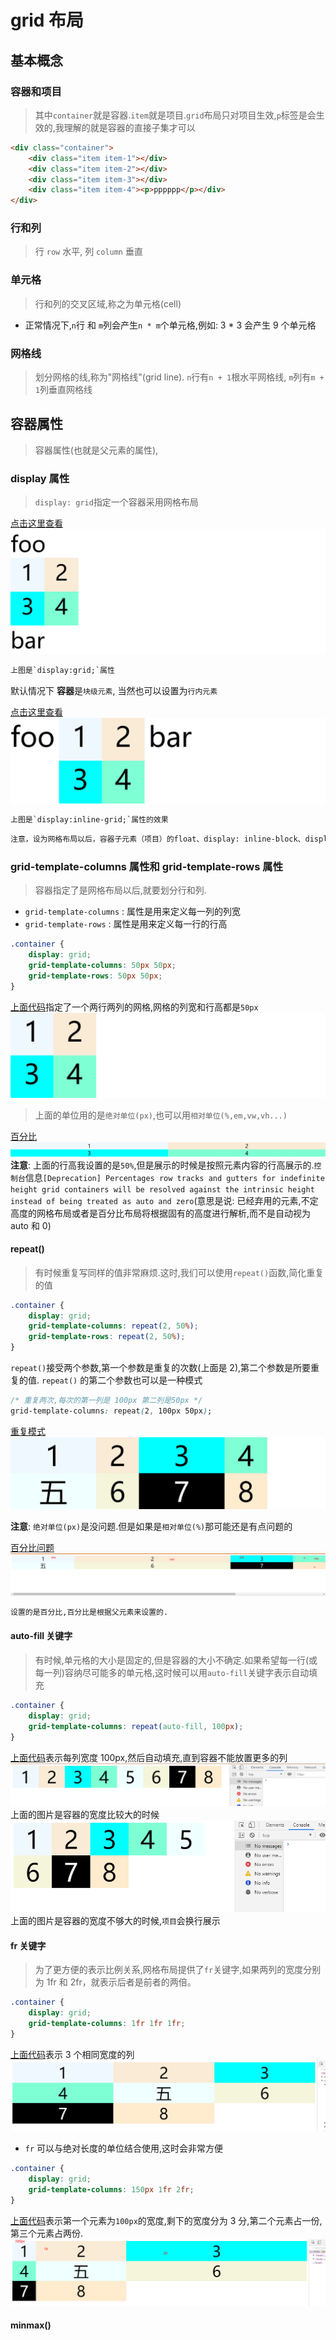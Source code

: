 # grid 布局

## 基本概念

### 容器和项目

> 其中`container`就是容器.`item`就是项目.`grid`布局只对项目生效,`p`标签是会生效的,我理解的就是容器的直接子集才可以

```html
<div class="container">
	<div class="item item-1"></div>
	<div class="item item-2"></div>
	<div class="item item-3"></div>
	<div class="item item-4"><p>pppppp</p></div>
</div>
```

### 行和列

> 行 `row` 水平, 列 `column` 垂直

### 单元格

> 行和列的交叉区域,称之为单元格(cell)

- 正常情况下,`n`行 和 `m`列会产生`n * m`个单元格,例如: 3 \* 3 会产生 9 个单元格

### 网格线

> 划分网格的线,称为"网格线"(grid line). `n`行有`n + 1`根水平网格线, `m`列有`m + 1`列垂直网格线

## 容器属性

> 容器属性(也就是父元素的属性),

### display 属性

> `display: grid`指定一个容器采用网格布局

[点击这里查看](./html/grid1.html)
![index1](./img/index1.png)

```txt
上图是`display:grid;`属性
```

默认情况下 **容器**是`块级元素`, 当然也可以设置为`行内元素`

[点击这里查看](./html/grid2.html)
![index2](./img/index2.png)

```txt
上图是`display:inline-grid;`属性的效果
```

```txt
注意，设为网格布局以后，容器子元素（项目）的float、display: inline-block、display: table-cell、vertical-align和column-*等设置都将失效。
```

### grid-template-columns 属性和 grid-template-rows 属性

> 容器指定了是网格布局以后,就要划分行和列.

- `grid-template-columns` : 属性是用来定义每一列的列宽
- `grid-template-rows` : 属性是用来定义每一行的行高

```css
.container {
	display: grid;
	grid-template-columns: 50px 50px;
	grid-template-rows: 50px 50px;
}
```

[上面代码](./html/grid3.html)指定了一个两行两列的网格,网格的列宽和行高都是`50px`
![index3](./img/index3.png)

> 上面的单位用的是`绝对单位(px)`,也可以用`相对单位(%,em,vw,vh...)`

[百分比](./html/grid4.html)
![index4](./img/index4.png)
**注意**: 上面的行高我设置的是`50%`,但是展示的时候是按照元素内容的行高展示的.`控制台`信息`[Deprecation] Percentages row tracks and gutters for indefinite height grid containers will be resolved against the intrinsic height instead of being treated as auto and zero`(意思是说: 已经弃用的元素,不定高度的网格布局或者是百分比布局将根据固有的高度进行解析,而不是自动视为 auto 和 0)

#### repeat()

> 有时候重复写同样的值非常麻烦.这时,我们可以使用`repeat()`函数,简化重复的值

```css
.container {
	display: grid;
	grid-template-columns: repeat(2, 50%);
	grid-template-rows: repeat(2, 50%);
}
```

`repeat()`接受两个参数,第一个参数是重复的次数(上面是 2),第二个参数是所要重复的值.
`repeat()` 的第二个参数也可以是一种模式

```css
/* 重复两次,每次的第一列是 100px 第二列是50px */
grid-template-columns: repeat(2, 100px 50px);
```

[重复模式](./html/grid5.html)
![index5](./img/index5.png)

**注意**: `绝对单位(px)`是没问题.但是如果是`相对单位(%)`那可能还是有点问题的

[百分比问题](./html/grid6.html)
![index6](./img/index6.png)

```txt
设置的是百分比,百分比是根据父元素来设置的.
```

#### auto-fill 关键字

> 有时候,单元格的大小是固定的,但是容器的大小不确定.如果希望每一行(或每一列)容纳尽可能多的单元格,这时候可以用`auto-fill`关键字表示自动填充

```css
.container {
	display: grid;
	grid-template-columns: repeat(auto-fill, 100px);
}
```

[上面代码](./html/grid7.html)表示每列宽度 100px,然后自动填充,直到容器不能放置更多的列
![index7](./img/index7-1.png)
上面的图片是容器的宽度比较大的时候
![index7-2](./img/index7-2.png)
上面的图片是容器的宽度不够大的时候,`项目`会换行展示

#### fr 关键字

> 为了更方便的表示比例关系,网格布局提供了`fr`关键字,如果两列的宽度分别为 1fr 和 2fr，就表示后者是前者的两倍。

```css
.container {
	display: grid;
	grid-template-columns: 1fr 1fr 1fr;
}
```

[上面代码](./html/grid8.html)表示 3 个相同宽度的列
![index8](./img/index8.png)

- `fr` 可以与绝对长度的单位结合使用,这时会非常方便

```css
.container {
	display: grid;
	grid-template-columns: 150px 1fr 2fr;
}
```

[上面代码](./html/grid9.html)表示第一个元素为`100px`的宽度,剩下的宽度分为 3 分,第二个元素占一份,第三个元素占两份.
![index9](./img/index9.png)

#### minmax()
